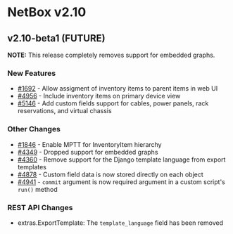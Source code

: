 # NetBox v2.10

## v2.10-beta1 (FUTURE)

**NOTE:** This release completely removes support for embedded graphs.

### New Features

* [#1692](https://github.com/netbox-community/netbox/issues/1692) - Allow assigment of inventory items to parent items in web UI
* [#4956](https://github.com/netbox-community/netbox/issues/4956) - Include inventory items on primary device view
* [#5146](https://github.com/netbox-community/netbox/issues/5146) - Add custom fields support for cables, power panels, rack reservations, and virtual chassis

### Other Changes

* [#1846](https://github.com/netbox-community/netbox/issues/1846) - Enable MPTT for InventoryItem hierarchy
* [#4349](https://github.com/netbox-community/netbox/issues/4349) - Dropped support for embedded graphs
* [#4360](https://github.com/netbox-community/netbox/issues/4360) - Remove support for the Django template language from export templates
* [#4878](https://github.com/netbox-community/netbox/issues/4878) - Custom field data is now stored directly on each object
* [#4941](https://github.com/netbox-community/netbox/issues/4941) - `commit` argument is now required argument in a custom script's `run()` method

### REST API Changes

* extras.ExportTemplate: The `template_language` field has been removed
